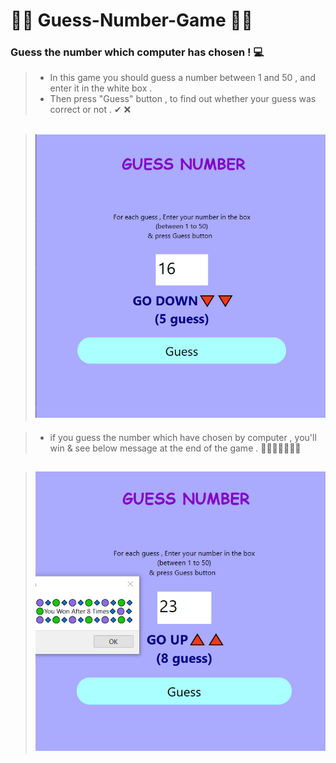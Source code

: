 # 🔻🔺 Guess-Number-Game 🔺🔻
### Guess the number which computer has chosen ! 💻


> + In this game you should guess a number between 1 and 50 , and enter it in the white box .
> + Then press "Guess" button , to find out whether your guess was correct or not . ✔ ❌

> ## ![This is an image](https://github.com/kiana-jahanshid/Guess-Number-Game/blob/main/1.png)

> + if you guess the number which have chosen by computer , you'll win & see below message at the end of the game . 🎉🎈✨🎇✨🎈🎉

> ## ![This is an image](https://github.com/kiana-jahanshid/Guess-Number-Game/blob/main/3up.png)
